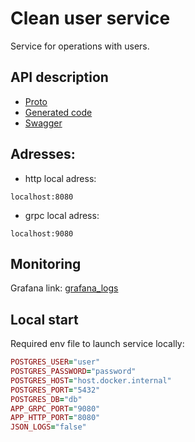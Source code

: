 # Clean user service

Service for operations with users.

## API description

- [Proto](users.proto)
- [Generated code](pb)
- [Swagger](users.swagger.json)

## Adresses:

- http local adress:

```
localhost:8080
```

- grpc local adress:

```
localhost:9080
```

## Monitoring

Grafana link: [grafana_logs](nan)

## Local start

Required env file to launch service locally:

```ruby
POSTGRES_USER="user"
POSTGRES_PASSWORD="password"
POSTGRES_HOST="host.docker.internal"
POSTGRES_PORT="5432"
POSTGRES_DB="db"
APP_GRPC_PORT="9080"
APP_HTTP_PORT="8080"
JSON_LOGS="false"
```
